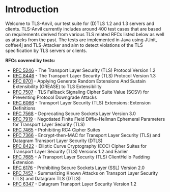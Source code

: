 # Introduction

Welcome to TLS-Anvil, our test suite for (D)TLS 1.2 and 1.3 servers and clients. TLS-Anvil currently includes around 400 test cases that are based on requirements derived from various TLS related RFCs listed below as well as attacks from the past. The tests are implemented in Java using JUnit, coffee4j and TLS-Attacker and aim to detect violations of the TLS specification by TLS servers or clients.

**RFCs covered by tests:**
* [RFC 5246](https://datatracker.ietf.org/doc/html/rfc5246) - The Transport Layer Security (TLS) Protocol Version 1.2
* [RFC 8446](https://datatracker.ietf.org/doc/html/rfc8446) - The Transport Layer Security (TLS) Protocol Version 1.3
* [RFC 8701](https://datatracker.ietf.org/doc/html/rfc8701) - Applying Generate Random Extensions And Sustain Extensibility (GREASE) to TLS Extensibility
* [RFC 7507](https://datatracker.ietf.org/doc/html/rfc7507) - TLS Fallback Signaling Cipher Suite Value (SCSV) for Preventing Protocol Downgrade Attacks
* [RFC 6066](https://datatracker.ietf.org/doc/html/rfc6066) - Transport Layer Security (TLS) Extensions: Extension Definitions
* [RFC 7568](https://datatracker.ietf.org/doc/html/rfc7568) - Deprecating Secure Sockets Layer Version 3.0
* [RFC 7919](https://datatracker.ietf.org/doc/html/rfc7919) - Negotiated Finite Field Diffie-Hellman Ephemeral Parameters for Transport Layer Security (TLS)
* [RFC 7465](https://datatracker.ietf.org/doc/html/rfc7465) - Prohibiting RC4 Cipher Suites
* [RFC 7366](https://datatracker.ietf.org/doc/html/rfc7366) - Encrypt-then-MAC for Transport Layer Security (TLS) and Datagram Transport Layer Security (DTLS)
* [RFC 8422](https://datatracker.ietf.org/doc/html/rfc8422) - Elliptic Curve Cryptography (ECC) Cipher Suites for Transport Layer Security (TLS) Versions 1.2 and Earlier
* [RFC 7685](https://datatracker.ietf.org/doc/html/rfc7685) - A Transport Layer Security (TLS) ClientHello Padding Extension
* [RFC 6176](https://datatracker.ietf.org/doc/html/rfc6176) - Prohibiting Secure Sockets Layer (SSL) Version 2.0
* [RFC 7457](https://datatracker.ietf.org/doc/html/rfc7457) - Summarizing Known Attacks on Transport Layer Security (TLS) and Datagram TLS (DTLS)
* [RFC 6347](https://datatracker.ietf.org/doc/html/rfc6347) - Datagram Transport Layer Security Version 1.2